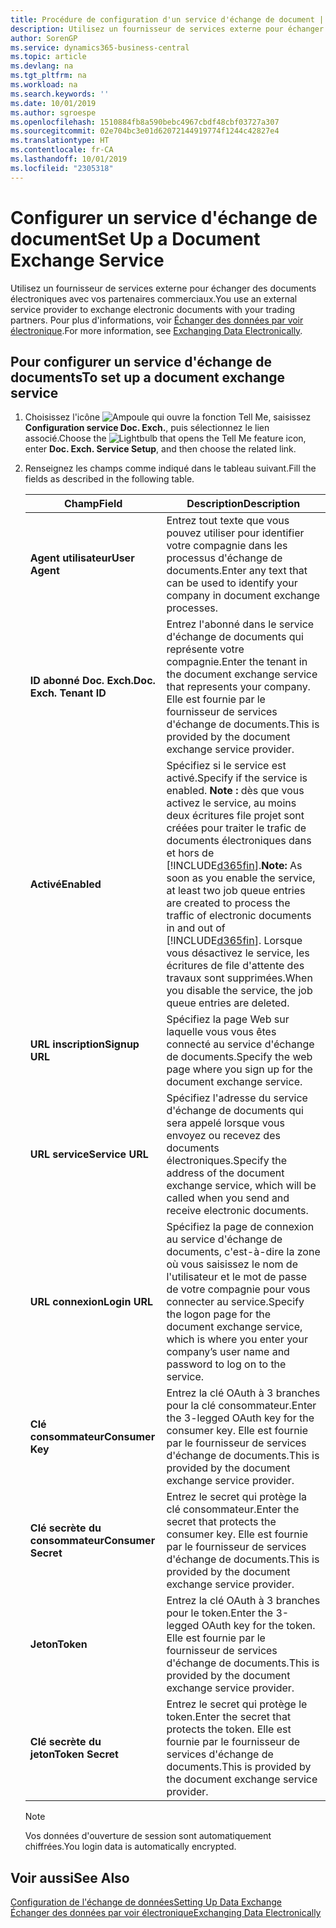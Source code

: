 ```yaml
---
title: Procédure de configuration d'un service d'échange de document | Microsoft Docs
description: Utilisez un fournisseur de services externe pour échanger des documents électroniques avec vos partenaires commerciaux.
author: SorenGP
ms.service: dynamics365-business-central
ms.topic: article
ms.devlang: na
ms.tgt_pltfrm: na
ms.workload: na
ms.search.keywords: ''
ms.date: 10/01/2019
ms.author: sgroespe
ms.openlocfilehash: 1510884fb8a590bebc4967cbdf48cbf03727a307
ms.sourcegitcommit: 02e704bc3e01d62072144919774f1244c42827e4
ms.translationtype: HT
ms.contentlocale: fr-CA
ms.lasthandoff: 10/01/2019
ms.locfileid: "2305318"
---
```

# <a name="set-up-a-document-exchange-service"></a><span data-ttu-id="dccf4-103">Configurer un service d'échange de document</span><span class="sxs-lookup"><span data-stu-id="dccf4-103">Set Up a Document Exchange Service</span></span>
<span data-ttu-id="dccf4-104">Utilisez un fournisseur de services externe pour échanger des documents électroniques avec vos partenaires commerciaux.</span><span class="sxs-lookup"><span data-stu-id="dccf4-104">You use an external service provider to exchange electronic documents with your trading partners.</span></span> <span data-ttu-id="dccf4-105">Pour plus d'informations, voir [Échanger des données par voir électronique](across-data-exchange.md).</span><span class="sxs-lookup"><span data-stu-id="dccf4-105">For more information, see [Exchanging Data Electronically](across-data-exchange.md).</span></span>  

## <a name="to-set-up-a-document-exchange-service"></a><span data-ttu-id="dccf4-106">Pour configurer un service d'échange de documents</span><span class="sxs-lookup"><span data-stu-id="dccf4-106">To set up a document exchange service</span></span>  
1. <span data-ttu-id="dccf4-107">Choisissez l'icône ![Ampoule qui ouvre la fonction Tell Me](media/ui-search/search_small.png "Dites-moi ce que vous voulez faire"), saisissez **Configuration service Doc. Exch.**, puis sélectionnez le lien associé.</span><span class="sxs-lookup"><span data-stu-id="dccf4-107">Choose the ![Lightbulb that opens the Tell Me feature](media/ui-search/search_small.png "Tell me what you want to do") icon, enter **Doc. Exch. Service Setup**, and then choose the related link.</span></span>  
2. <span data-ttu-id="dccf4-108">Renseignez les champs comme indiqué dans le tableau suivant.</span><span class="sxs-lookup"><span data-stu-id="dccf4-108">Fill the fields as described in the following table.</span></span>  

    |<span data-ttu-id="dccf4-109">Champ</span><span class="sxs-lookup"><span data-stu-id="dccf4-109">Field</span></span>|<span data-ttu-id="dccf4-110">Description</span><span class="sxs-lookup"><span data-stu-id="dccf4-110">Description</span></span>|  
    |---------------------------------|---------------------------------------|  
    |<span data-ttu-id="dccf4-111">**Agent utilisateur**</span><span class="sxs-lookup"><span data-stu-id="dccf4-111">**User Agent**</span></span>|<span data-ttu-id="dccf4-112">Entrez tout texte que vous pouvez utiliser pour identifier votre compagnie dans les processus d'échange de documents.</span><span class="sxs-lookup"><span data-stu-id="dccf4-112">Enter any text that can be used to identify your company in document exchange processes.</span></span>|  
    |<span data-ttu-id="dccf4-113">**ID abonné Doc. Exch.**</span><span class="sxs-lookup"><span data-stu-id="dccf4-113">**Doc. Exch. Tenant ID**</span></span>|<span data-ttu-id="dccf4-114">Entrez l'abonné dans le service d'échange de documents qui représente votre compagnie.</span><span class="sxs-lookup"><span data-stu-id="dccf4-114">Enter the tenant in the document exchange service that represents your company.</span></span> <span data-ttu-id="dccf4-115">Elle est fournie par le fournisseur de services d'échange de documents.</span><span class="sxs-lookup"><span data-stu-id="dccf4-115">This is provided by the document exchange service provider.</span></span>|  
    |<span data-ttu-id="dccf4-116">**Activé**</span><span class="sxs-lookup"><span data-stu-id="dccf4-116">**Enabled**</span></span>|<span data-ttu-id="dccf4-117">Spécifiez si le service est activé.</span><span class="sxs-lookup"><span data-stu-id="dccf4-117">Specify if the service is enabled.</span></span> <span data-ttu-id="dccf4-118">**Note :** dès que vous activez le service, au moins deux écritures file projet sont créées pour traiter le trafic de documents électroniques dans et hors de [!INCLUDE[d365fin](includes/d365fin_md.md)].</span><span class="sxs-lookup"><span data-stu-id="dccf4-118">**Note:**  As soon as you enable the service, at least two job queue entries are created to process the traffic of electronic documents in and out of [!INCLUDE[d365fin](includes/d365fin_md.md)].</span></span> <span data-ttu-id="dccf4-119">Lorsque vous désactivez le service, les écritures de file d'attente des travaux sont supprimées.</span><span class="sxs-lookup"><span data-stu-id="dccf4-119">When you disable the service, the job queue entries are deleted.</span></span>|  
    |<span data-ttu-id="dccf4-120">**URL inscription**</span><span class="sxs-lookup"><span data-stu-id="dccf4-120">**Signup URL**</span></span>|<span data-ttu-id="dccf4-121">Spécifiez la page Web sur laquelle vous vous êtes connecté au service d'échange de documents.</span><span class="sxs-lookup"><span data-stu-id="dccf4-121">Specify the web page where you sign up for the document exchange service.</span></span>|  
    |<span data-ttu-id="dccf4-122">**URL service**</span><span class="sxs-lookup"><span data-stu-id="dccf4-122">**Service URL**</span></span>|<span data-ttu-id="dccf4-123">Spécifiez l'adresse du service d'échange de documents qui sera appelé lorsque vous envoyez ou recevez des documents électroniques.</span><span class="sxs-lookup"><span data-stu-id="dccf4-123">Specify the address of the document exchange service, which will be called when you send and receive electronic documents.</span></span>|  
    |<span data-ttu-id="dccf4-124">**URL connexion**</span><span class="sxs-lookup"><span data-stu-id="dccf4-124">**Login URL**</span></span>|<span data-ttu-id="dccf4-125">Spécifiez la page de connexion au service d'échange de documents, c'est-à-dire la zone où vous saisissez le nom de l'utilisateur et le mot de passe de votre compagnie pour vous connecter au service.</span><span class="sxs-lookup"><span data-stu-id="dccf4-125">Specify the logon page for the document exchange service, which is where you enter your company’s user name and password to log on to the service.</span></span>|  
    |<span data-ttu-id="dccf4-126">**Clé consommateur**</span><span class="sxs-lookup"><span data-stu-id="dccf4-126">**Consumer Key**</span></span>|<span data-ttu-id="dccf4-127">Entrez la clé OAuth à 3 branches pour la clé consommateur.</span><span class="sxs-lookup"><span data-stu-id="dccf4-127">Enter the 3-legged OAuth key for the consumer key.</span></span> <span data-ttu-id="dccf4-128">Elle est fournie par le fournisseur de services d'échange de documents.</span><span class="sxs-lookup"><span data-stu-id="dccf4-128">This is provided by the document exchange service provider.</span></span>|  
    |<span data-ttu-id="dccf4-129">**Clé secrète du consommateur**</span><span class="sxs-lookup"><span data-stu-id="dccf4-129">**Consumer Secret**</span></span>|<span data-ttu-id="dccf4-130">Entrez le secret qui protège la clé consommateur.</span><span class="sxs-lookup"><span data-stu-id="dccf4-130">Enter the secret that protects the consumer key.</span></span> <span data-ttu-id="dccf4-131">Elle est fournie par le fournisseur de services d'échange de documents.</span><span class="sxs-lookup"><span data-stu-id="dccf4-131">This is provided by the document exchange service provider.</span></span>|  
    |<span data-ttu-id="dccf4-132">**Jeton**</span><span class="sxs-lookup"><span data-stu-id="dccf4-132">**Token**</span></span>|<span data-ttu-id="dccf4-133">Entrez la clé OAuth à 3 branches pour le token.</span><span class="sxs-lookup"><span data-stu-id="dccf4-133">Enter the 3-legged OAuth key for the token.</span></span> <span data-ttu-id="dccf4-134">Elle est fournie par le fournisseur de services d'échange de documents.</span><span class="sxs-lookup"><span data-stu-id="dccf4-134">This is provided by the document exchange service provider.</span></span>|  
    |<span data-ttu-id="dccf4-135">**Clé secrète du jeton**</span><span class="sxs-lookup"><span data-stu-id="dccf4-135">**Token Secret**</span></span>|<span data-ttu-id="dccf4-136">Entrez le secret qui protège le token.</span><span class="sxs-lookup"><span data-stu-id="dccf4-136">Enter the secret that protects the token.</span></span> <span data-ttu-id="dccf4-137">Elle est fournie par le fournisseur de services d'échange de documents.</span><span class="sxs-lookup"><span data-stu-id="dccf4-137">This is provided by the document exchange service provider.</span></span>|  

    > [!NOTE]  
    > <span data-ttu-id="dccf4-138">Vos données d'ouverture de session sont automatiquement chiffrées.</span><span class="sxs-lookup"><span data-stu-id="dccf4-138">You login data is automatically encrypted.</span></span>

## <a name="see-also"></a><span data-ttu-id="dccf4-139">Voir aussi</span><span class="sxs-lookup"><span data-stu-id="dccf4-139">See Also</span></span>  
[<span data-ttu-id="dccf4-140">Configuration de l'échange de données</span><span class="sxs-lookup"><span data-stu-id="dccf4-140">Setting Up Data Exchange</span></span>](across-set-up-data-exchange.md)  
[<span data-ttu-id="dccf4-141">Échanger des données par voir électronique</span><span class="sxs-lookup"><span data-stu-id="dccf4-141">Exchanging Data Electronically</span></span>](across-data-exchange.md)
